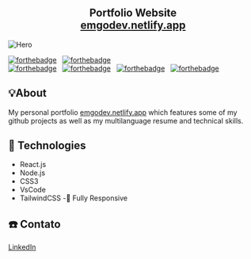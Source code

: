 <h2 align="center">
  Portfolio Website<br/>
  <a href="https://emgodev.netlify.app/" target="_blank">emgodev.netlify.app</a>
</h2>
<img src="https://lh3.googleusercontent.com/u/0/drive-viewer/AK7aPaBj4TCH65QQenHn6M5vacK699rcNqfcIZdWNYCw0s5HLp_ed5uYGqiv8vaZkG4JRw_61zWEV68Ac-_pfeleXzGHD7K9=w2940-h5226"  
 title="Optional title" alt="Hero">

[![forthebadge](https://forthebadge.com/images/badges/built-with-love.svg)](https://forthebadge.com) &nbsp;
[![forthebadge](https://forthebadge.com/images/badges/made-with-javascript.svg)](https://forthebadge.com) &nbsp;
<br/>
[![forthebadge](https://forthebadge.com/images/badges/uses-css.svg)](https://forthebadge.com) &nbsp;
[![forthebadge](https://forthebadge.com/images/badges/uses-html.svg)](https://forthebadge.com) &nbsp;
[![forthebadge](https://forthebadge.com/images/badges/powered-by-coffee.svg)](https://forthebadge.com) &nbsp;
[![forthebadge](https://forthebadge.com/images/badges/winter-is-coming.svg)](https://forthebadge.com) &nbsp;

## 💡About

My personal portfolio <a href="https://emgodev.netlify.app/" target="_blank">emgodev.netlify.app</a> which features some of my github projects as well as my multilanguage resume and technical skills.<br/>

## 🔧 Technologies

- React.js
- Node.js
- CSS3
- VsCode
- TailwindCSS
-📱 Fully Responsive

## ☎️ Contato

[LinkedIn](https://www.linkedin.com/in/emigonciar/?locale=en_US)
